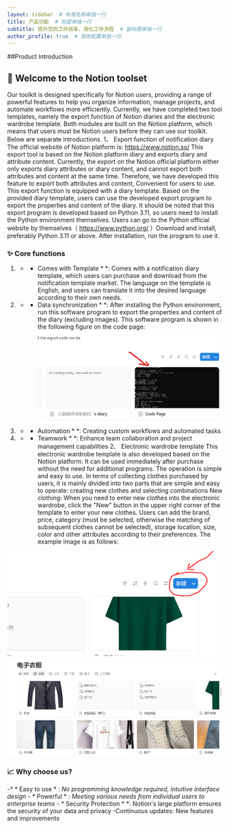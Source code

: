 ```yaml
---
layout: sidebar  # 布局名称单独一行
title: 产品功能  # 标题单独一行
subtitle: 提升您的工作效率，简化工作流程  # 副标题单独一行
author_profile: true  # 其他配置单独一行
---
```


##Product Introduction
##  🚀  Welcome to the Notion toolset
Our toolkit is designed specifically for Notion users, providing a range of powerful features to help you organize information, manage projects, and automate workflows more efficiently. Currently, we have completed two tool templates, namely the export function of Notion diaries and the electronic wardrobe template. Both modules are built on the Notion platform, which means that users must be Notion users before they can use our toolkit. Below are separate introductions.
1、 Export function of notification diary
The official website of Notion platform is: https://www.notion.so/ This export tool is based on the Notion platform diary and exports diary and attribute content. Currently, the export on the Notion official platform either only exports diary attributes or diary content, and cannot export both attributes and content at the same time. Therefore, we have developed this feature to export both attributes and content,
Convenient for users to use. This export function is equipped with a diary template. Based on the provided diary template, users can use the developed export program to export the properties and content of the diary. It should be noted that this export program is developed based on Python 3.11, so users need to install the Python environment themselves. Users can go to the Python official website by themselves（ https://www.python.org/ ）Download and install, preferably Python 3.11 or above. After installation, run the program to use it.
###  ✨  Core functions
1. * * Comes with Template * *: Comes with a notification diary template, which users can purchase and download from the notification template market. The language on the template is English, and users can translate it into the desired language according to their own needs.
2. * * Data synchronization * *: After installing the Python environment, run this software program to export the properties and content of the diary (excluding images). This software program is shown in the following figure on the code page:
![alt text](image.png)

3. * * Automation * *: Creating custom workflows and automated tasks
4. * * Teamwork * *: Enhance team collaboration and project management capabilities
2、 Electronic wardrobe template
This electronic wardrobe template is also developed based on the Notion platform. It can be used immediately after purchase without the need for additional programs. The operation is simple and easy to use. In terms of collecting clothes purchased by users, it is mainly divided into two parts that are simple and easy to operate: creating new clothes and selecting combinations
New clothing:
When you need to enter new clothes into the electronic wardrobe, click the "New" button in the upper right corner of the template to enter your new clothes. Users can add the brand, price, category (must be selected, otherwise the matching of subsequent clothes cannot be selected), storage location, size, color and other attributes according to their preferences. The example image is as follows:

  ![alt text](image-1.png)
  ![alt text](image-2.png)

###  📈  Why choose us?
-* * Easy to use * *: No programming knowledge required, intuitive interface design
-* * Powerful * *: Meeting various needs from individual users to enterprise teams
-* * Security Protection * *: Notion's large platform ensures the security of your data and privacy
-Continuous updates: New features and improvements
